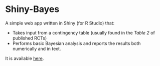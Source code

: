 # Shiny-Bayes

A simple web app written in Shiny (for R Studio) that:

* Takes input from a contingency table (usually found in the *Table 2* of published RCTs)
* Performs basic Bayesian analysis and reports the results both numerically and in text.


It is available [here](https://cjdbarlow.github.io/bayes-trial-eval.html).